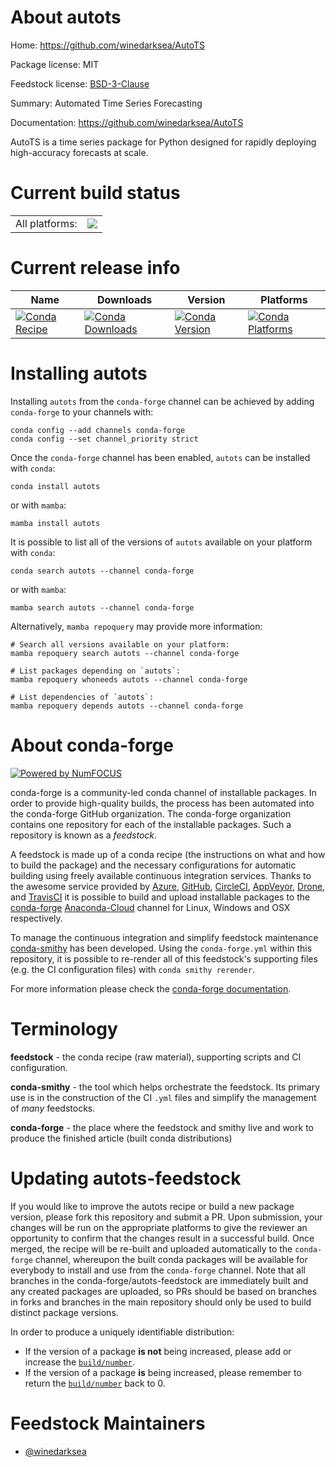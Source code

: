 About autots
============

Home: https://github.com/winedarksea/AutoTS

Package license: MIT

Feedstock license: [BSD-3-Clause](https://github.com/conda-forge/autots-feedstock/blob/main/LICENSE.txt)

Summary: Automated Time Series Forecasting

Documentation: https://github.com/winedarksea/AutoTS

AutoTS is a time series package for Python designed for rapidly deploying
high-accuracy forecasts at scale.


Current build status
====================


<table><tr><td>All platforms:</td>
    <td>
      <a href="https://dev.azure.com/conda-forge/feedstock-builds/_build/latest?definitionId=14956&branchName=main">
        <img src="https://dev.azure.com/conda-forge/feedstock-builds/_apis/build/status/autots-feedstock?branchName=main">
      </a>
    </td>
  </tr>
</table>

Current release info
====================

| Name | Downloads | Version | Platforms |
| --- | --- | --- | --- |
| [![Conda Recipe](https://img.shields.io/badge/recipe-autots-green.svg)](https://anaconda.org/conda-forge/autots) | [![Conda Downloads](https://img.shields.io/conda/dn/conda-forge/autots.svg)](https://anaconda.org/conda-forge/autots) | [![Conda Version](https://img.shields.io/conda/vn/conda-forge/autots.svg)](https://anaconda.org/conda-forge/autots) | [![Conda Platforms](https://img.shields.io/conda/pn/conda-forge/autots.svg)](https://anaconda.org/conda-forge/autots) |

Installing autots
=================

Installing `autots` from the `conda-forge` channel can be achieved by adding `conda-forge` to your channels with:

```
conda config --add channels conda-forge
conda config --set channel_priority strict
```

Once the `conda-forge` channel has been enabled, `autots` can be installed with `conda`:

```
conda install autots
```

or with `mamba`:

```
mamba install autots
```

It is possible to list all of the versions of `autots` available on your platform with `conda`:

```
conda search autots --channel conda-forge
```

or with `mamba`:

```
mamba search autots --channel conda-forge
```

Alternatively, `mamba repoquery` may provide more information:

```
# Search all versions available on your platform:
mamba repoquery search autots --channel conda-forge

# List packages depending on `autots`:
mamba repoquery whoneeds autots --channel conda-forge

# List dependencies of `autots`:
mamba repoquery depends autots --channel conda-forge
```


About conda-forge
=================

[![Powered by
NumFOCUS](https://img.shields.io/badge/powered%20by-NumFOCUS-orange.svg?style=flat&colorA=E1523D&colorB=007D8A)](https://numfocus.org)

conda-forge is a community-led conda channel of installable packages.
In order to provide high-quality builds, the process has been automated into the
conda-forge GitHub organization. The conda-forge organization contains one repository
for each of the installable packages. Such a repository is known as a *feedstock*.

A feedstock is made up of a conda recipe (the instructions on what and how to build
the package) and the necessary configurations for automatic building using freely
available continuous integration services. Thanks to the awesome service provided by
[Azure](https://azure.microsoft.com/en-us/services/devops/), [GitHub](https://github.com/),
[CircleCI](https://circleci.com/), [AppVeyor](https://www.appveyor.com/),
[Drone](https://cloud.drone.io/welcome), and [TravisCI](https://travis-ci.com/)
it is possible to build and upload installable packages to the
[conda-forge](https://anaconda.org/conda-forge) [Anaconda-Cloud](https://anaconda.org/)
channel for Linux, Windows and OSX respectively.

To manage the continuous integration and simplify feedstock maintenance
[conda-smithy](https://github.com/conda-forge/conda-smithy) has been developed.
Using the ``conda-forge.yml`` within this repository, it is possible to re-render all of
this feedstock's supporting files (e.g. the CI configuration files) with ``conda smithy rerender``.

For more information please check the [conda-forge documentation](https://conda-forge.org/docs/).

Terminology
===========

**feedstock** - the conda recipe (raw material), supporting scripts and CI configuration.

**conda-smithy** - the tool which helps orchestrate the feedstock.
                   Its primary use is in the construction of the CI ``.yml`` files
                   and simplify the management of *many* feedstocks.

**conda-forge** - the place where the feedstock and smithy live and work to
                  produce the finished article (built conda distributions)


Updating autots-feedstock
=========================

If you would like to improve the autots recipe or build a new
package version, please fork this repository and submit a PR. Upon submission,
your changes will be run on the appropriate platforms to give the reviewer an
opportunity to confirm that the changes result in a successful build. Once
merged, the recipe will be re-built and uploaded automatically to the
`conda-forge` channel, whereupon the built conda packages will be available for
everybody to install and use from the `conda-forge` channel.
Note that all branches in the conda-forge/autots-feedstock are
immediately built and any created packages are uploaded, so PRs should be based
on branches in forks and branches in the main repository should only be used to
build distinct package versions.

In order to produce a uniquely identifiable distribution:
 * If the version of a package **is not** being increased, please add or increase
   the [``build/number``](https://docs.conda.io/projects/conda-build/en/latest/resources/define-metadata.html#build-number-and-string).
 * If the version of a package **is** being increased, please remember to return
   the [``build/number``](https://docs.conda.io/projects/conda-build/en/latest/resources/define-metadata.html#build-number-and-string)
   back to 0.

Feedstock Maintainers
=====================

* [@winedarksea](https://github.com/winedarksea/)

